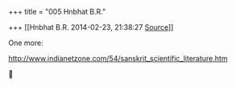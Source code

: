 +++
title = "005 Hnbhat B.R."

+++
[[Hnbhat B.R.	2014-02-23, 21:38:27 [Source](https://groups.google.com/g/samskrita/c/pD8V3xb4-EM)]]



  

One more:

  

<http://www.indianetzone.com/54/sanskrit_scientific_literature.htm>  



